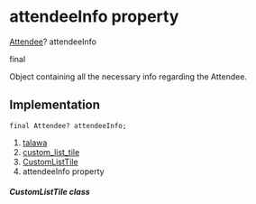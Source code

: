 
<div>

# attendeeInfo property

</div>


[Attendee](../../models_events_event_model/Attendee-class.md)?
attendeeInfo


final




Object containing all the necessary info regarding the Attendee.



## Implementation

``` language-dart
final Attendee? attendeeInfo;
```







1.  [talawa](../../index.md)
2.  [custom_list_tile](../../widgets_custom_list_tile/)
3.  [CustomListTile](../../widgets_custom_list_tile/CustomListTile-class.md)
4.  attendeeInfo property

##### CustomListTile class







